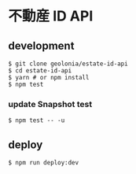 #  不動産 ID API

## development

```shell
$ git clone geolonia/estate-id-api
$ cd estate-id-api
$ yarn # or npm install
$ npm test
```

### update Snapshot test

```shell
$ npm test -- -u
```

## deploy

```shell
$ npm run deploy:dev
```
